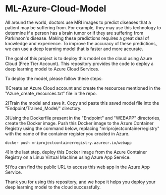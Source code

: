 # ML-Azure-Cloud-Model
All around the world, doctors use MRI images to predict diseases that a patient may be suffering from. For example, they may use this technology to determine if a person has a brain tumor or if they are suffering from Parkinson's disease. Making these predictions requires a great deal of knowledge and experience. To improve the accuracy of these predictions, we can use a deep learning model that is faster and more accurate.

The goal of this project is to deploy this model on the cloud using Azure Cloud (Free Tier Account). This repository provides the code to deploy a deep learning model to Azure Cloud Services.

To deploy the model, please follow these steps:

1)Create an Azure Cloud account and create the resources mentioned in the "Azure_create_resources.txt" file in the repo.

2)Train the model and save it. Copy and paste this saved model file into the "Endpoint/Trained_Model/" directory.

3)Using the Dockerfile present in the "Endpoint" and "WEBAPP" directories, create the Docker image. Push this Docker image to the Azure Container Registry using the command below, replacing "mriprojectcontainerregistry" with the name of the container register you created in Azure.

`docker push mriprojectcontainerregistry.azurecr.io/webapp`

4)In the last step, deploy this Docker image from the Azure Container Registry on a Linux Virtual Machine using Azure App Service.

5)You can find the public URL to access this web app in the Azure App Service.

Thank you for using this repository, and we hope it helps you deploy your deep learning model to the cloud successfully.
